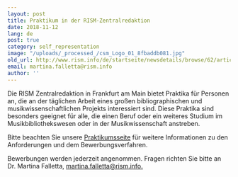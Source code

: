 ```yaml
---
layout: post
title: Praktikum in der RISM-Zentralredaktion
date: 2018-11-12
lang: de
post: true
category: self_representation
image: "/uploads/_processed_/csm_Logo_01_8fbaddb081.jpg"
old_url: http://www.rism.info/de/startseite/newsdetails/browse/62/article/64/internships-at-the-rism-central-office.html
email: martina.falletta@rism.info
author: ''
---
```



Die RISM Zentralredaktion in Frankfurt am Main bietet Praktika für Personen an, die an der täglichen Arbeit eines großen bibliographischen und musikwissenschaftlichen Projekts interessiert sind. Diese Praktika sind besonders geeignet für alle, die einen Beruf oder ein weiteres Studium im Musikbibliothekswesen oder in der Musikwissenschaft anstreben.

Bitte beachten Sie unsere [Praktikumsseite](/de/unternehmen/praktikantenpraktikantinnen.html) für weitere Informationen zu den Anforderungen und dem Bewerbungsverfahren.

Bewerbungen werden jederzeit angenommen. Fragen richten Sie bitte an Dr. Martina Falletta, [martina.falletta@rism.info.](mailto:martina.falletta@rism.info)



<script type="text/javascript">var switchTo5x=true;</script><script type="text/javascript" src="http://w.sharethis.com/button/buttons.js"></script><script type="text/javascript">stLight.options({publisher: "9b601438-1ce1-49d8-bfd7-9cff5df54c17", doNotHash: false, doNotCopy: false, hashAddressBar: false});</script>